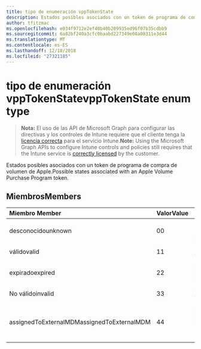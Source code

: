 ```yaml
---
title: tipo de enumeración vppTokenState
description: Estados posibles asociados con un token de programa de compra de volumen de Apple.
author: tfitzmac
ms.openlocfilehash: e034f9712e2ef40b40b209935ed96f07b35cdbb9
ms.sourcegitcommit: 6a82bf240a3cfc0baabd227349e08a08311e3d44
ms.translationtype: MT
ms.contentlocale: es-ES
ms.lasthandoff: 12/18/2018
ms.locfileid: "27321185"
---
```

# <a name="vpptokenstate-enum-type"></a><span data-ttu-id="ee24a-103">tipo de enumeración vppTokenState</span><span class="sxs-lookup"><span data-stu-id="ee24a-103">vppTokenState enum type</span></span>

> <span data-ttu-id="ee24a-104">**Nota:** El uso de las API de Microsoft Graph para configurar las directivas y los controles de Intune requiere que el cliente tenga la [licencia correcta](https://go.microsoft.com/fwlink/?linkid=839381) para el servicio Intune.</span><span class="sxs-lookup"><span data-stu-id="ee24a-104">**Note:** Using the Microsoft Graph APIs to configure Intune controls and policies still requires that the Intune service is [correctly licensed](https://go.microsoft.com/fwlink/?linkid=839381) by the customer.</span></span>

<span data-ttu-id="ee24a-105">Estados posibles asociados con un token de programa de compra de volumen de Apple.</span><span class="sxs-lookup"><span data-stu-id="ee24a-105">Possible states associated with an Apple Volume Purchase Program token.</span></span>
## <a name="members"></a><span data-ttu-id="ee24a-106">Miembros</span><span class="sxs-lookup"><span data-stu-id="ee24a-106">Members</span></span>
|<span data-ttu-id="ee24a-107">Miembro	</span><span class="sxs-lookup"><span data-stu-id="ee24a-107">Member</span></span>|<span data-ttu-id="ee24a-108">Valor</span><span class="sxs-lookup"><span data-stu-id="ee24a-108">Value</span></span>|<span data-ttu-id="ee24a-109">Descripción</span><span class="sxs-lookup"><span data-stu-id="ee24a-109">Description</span></span>|
|:---|:---|:---|
|<span data-ttu-id="ee24a-110">desconocido</span><span class="sxs-lookup"><span data-stu-id="ee24a-110">unknown</span></span>|<span data-ttu-id="ee24a-111">0</span><span class="sxs-lookup"><span data-stu-id="ee24a-111">0</span></span>|<span data-ttu-id="ee24a-112">Estado predeterminado.</span><span class="sxs-lookup"><span data-stu-id="ee24a-112">Default state.</span></span>|
|<span data-ttu-id="ee24a-113">válido</span><span class="sxs-lookup"><span data-stu-id="ee24a-113">valid</span></span>|<span data-ttu-id="ee24a-114">1</span><span class="sxs-lookup"><span data-stu-id="ee24a-114">1</span></span>|<span data-ttu-id="ee24a-115">Símbolo (token) es válido.</span><span class="sxs-lookup"><span data-stu-id="ee24a-115">Token is valid.</span></span>|
|<span data-ttu-id="ee24a-116">expirado</span><span class="sxs-lookup"><span data-stu-id="ee24a-116">expired</span></span>|<span data-ttu-id="ee24a-117">2</span><span class="sxs-lookup"><span data-stu-id="ee24a-117">2</span></span>|<span data-ttu-id="ee24a-118">Símbolo (token) ha expirado.</span><span class="sxs-lookup"><span data-stu-id="ee24a-118">Token is expired.</span></span>|
|<span data-ttu-id="ee24a-119">No válido</span><span class="sxs-lookup"><span data-stu-id="ee24a-119">invalid</span></span>|<span data-ttu-id="ee24a-120">3</span><span class="sxs-lookup"><span data-stu-id="ee24a-120">3</span></span>|<span data-ttu-id="ee24a-121">Símbolo (token) no es válido.</span><span class="sxs-lookup"><span data-stu-id="ee24a-121">Token is invalid.</span></span>|
|<span data-ttu-id="ee24a-122">assignedToExternalMDM</span><span class="sxs-lookup"><span data-stu-id="ee24a-122">assignedToExternalMDM</span></span>|<span data-ttu-id="ee24a-123">4</span><span class="sxs-lookup"><span data-stu-id="ee24a-123">4</span></span>|<span data-ttu-id="ee24a-124">Símbolo (token) administrado por otro servicio de MDM.</span><span class="sxs-lookup"><span data-stu-id="ee24a-124">Token is managed by another MDM Service.</span></span>|



